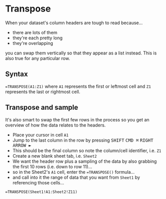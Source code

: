 # Transpose
When your dataset's column headers are tough to read because...
- there are lots of them
- they're each pretty long
- they're overlapping

you can swap them vertically so that they appear as a list instead. This is also true for any particular row.

## Syntax
`=TRANSPOSE(A1:Z1)` where `A1` represents the first or leftmost cell and `Z1` represents the last or rightmost cell.

## Transpose and sample
It's also smart to swap the first few rows in the process so you get an overview of how the data relates to the headers.

- Place your cursor in cell `A1`
- Jump to the last column in the row by pressing <kbd>SHIFT</kbd> <kbd>CMD ⌘</kbd> <kbd>RIGHT ARROW &#9658;</kbd>
- This should be the final column so note the column/cell identifier, i.e. `Z1`
- Create a new blank sheet tab, i.e. `Sheet2`
- We want the header row plus a sampling of the data by also grabbing the first 10 rows (i.e. down to row 11)...
- so in the Sheet2's `A1` cell, enter the `=TRANSPOSE()` formula...
- and call into it the range of data that you want from `Sheet1` by referencing those cells...

`=TRANSPOSE(Sheet1!A1:Sheet2!Z11)`
